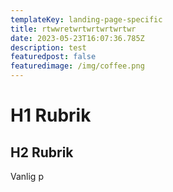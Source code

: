 ```yaml
---
templateKey: landing-page-specific
title: rtwwretwrtwrtwrtwrtwr
date: 2023-05-23T16:07:36.785Z
description: test
featuredpost: false
featuredimage: /img/coffee.png
---
```

# H﻿1 Rubrik

## H﻿2 Rubrik

V﻿anlig p